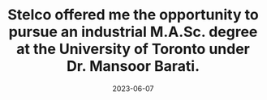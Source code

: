 ---
title: Stelco offered me the opportunity to pursue an industrial M.A.Sc. degree at the University of Toronto under Dr. Mansoor Barati.
date: 2023-06-07
categories: [news]
tags: [news]
---